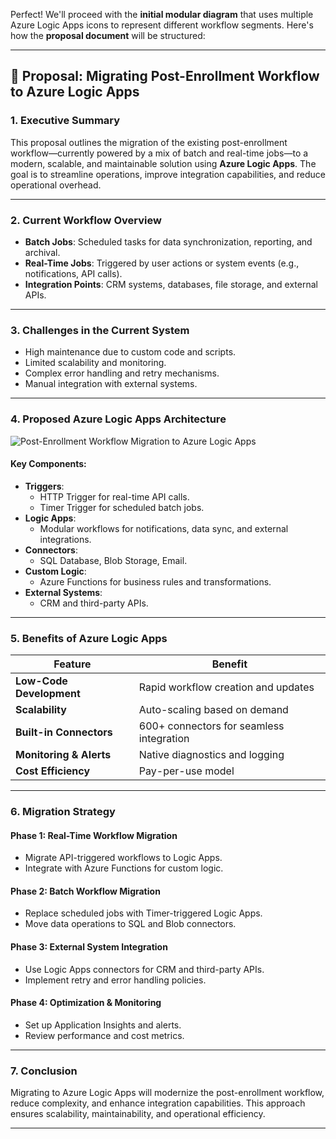 Perfect! We'll proceed with the **initial modular diagram** that uses multiple Azure Logic Apps icons to represent different workflow segments. Here's how the **proposal document** will be structured:

---

## 📝 Proposal: Migrating Post-Enrollment Workflow to Azure Logic Apps

### 1. **Executive Summary**
This proposal outlines the migration of the existing post-enrollment workflow—currently powered by a mix of batch and real-time jobs—to a modern, scalable, and maintainable solution using **Azure Logic Apps**. The goal is to streamline operations, improve integration capabilities, and reduce operational overhead.

---

### 2. **Current Workflow Overview**
- **Batch Jobs**: Scheduled tasks for data synchronization, reporting, and archival.
- **Real-Time Jobs**: Triggered by user actions or system events (e.g., notifications, API calls).
- **Integration Points**: CRM systems, databases, file storage, and external APIs.

---

### 3. **Challenges in the Current System**
- High maintenance due to custom code and scripts.
- Limited scalability and monitoring.
- Complex error handling and retry mechanisms.
- Manual integration with external systems.

---

### 4. **Proposed Azure Logic Apps Architecture**

![Post-Enrollment Workflow Migration to Azure Logic Apps](blob:https://m365.cloud.microsoft/a16ab569-fd6d-44fe-8904-c8cf8afaccb6)

#### Key Components:
- **Triggers**:
  - HTTP Trigger for real-time API calls.
  - Timer Trigger for scheduled batch jobs.
- **Logic Apps**:
  - Modular workflows for notifications, data sync, and external integrations.
- **Connectors**:
  - SQL Database, Blob Storage, Email.
- **Custom Logic**:
  - Azure Functions for business rules and transformations.
- **External Systems**:
  - CRM and third-party APIs.

---

### 5. **Benefits of Azure Logic Apps**
| Feature | Benefit |
|--------|---------|
| **Low-Code Development** | Rapid workflow creation and updates |
| **Scalability** | Auto-scaling based on demand |
| **Built-in Connectors** | 600+ connectors for seamless integration |
| **Monitoring & Alerts** | Native diagnostics and logging |
| **Cost Efficiency** | Pay-per-use model |

---

### 6. **Migration Strategy**

#### **Phase 1: Real-Time Workflow Migration**
- Migrate API-triggered workflows to Logic Apps.
- Integrate with Azure Functions for custom logic.

#### **Phase 2: Batch Workflow Migration**
- Replace scheduled jobs with Timer-triggered Logic Apps.
- Move data operations to SQL and Blob connectors.

#### **Phase 3: External System Integration**
- Use Logic Apps connectors for CRM and third-party APIs.
- Implement retry and error handling policies.

#### **Phase 4: Optimization & Monitoring**
- Set up Application Insights and alerts.
- Review performance and cost metrics.

---

### 7. **Conclusion**
Migrating to Azure Logic Apps will modernize the post-enrollment workflow, reduce complexity, and enhance integration capabilities. This approach ensures scalability, maintainability, and operational efficiency.

---
